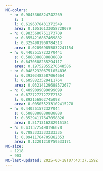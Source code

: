 ```yaml
---
MC-colors:
  - h: 0.9845360824742269
    s: 1
    l: 0.6196078431372549
    area: 0.10516133058728079
  - h: 0.9835680751173709
    s: 0.8554216867469882
    l: 0.3254901960784313
    area: 0.020969855832241154
  - h: 0.4402515723270441
    s: 0.5888888888888889
    l: 0.6470588235294117
    area: 0.19752855270548586
  - h: 0.048523206751054836
    s: 0.39303482587064664
    l: 0.6058823529411764
    area: 0.03214129688572677
  - h: 0.4099099099099099
    s: 0.6727272727272732
    l: 0.892156862745098
    area: 0.005055233102415278
  - h: 0.440251572327044
    s: 0.5888888888888888
    l: 0.35294117647058826
    area: 0.5171316232915184
  - h: 0.4313725490196078
    s: 0.7083333333333335
    l: 0.09411764705882353
    area: 0.12201210759533171
MC-size:
  - 1218
  - 903
MC-last-updated: 2025-03-18T07:43:37.159Z
---
```

